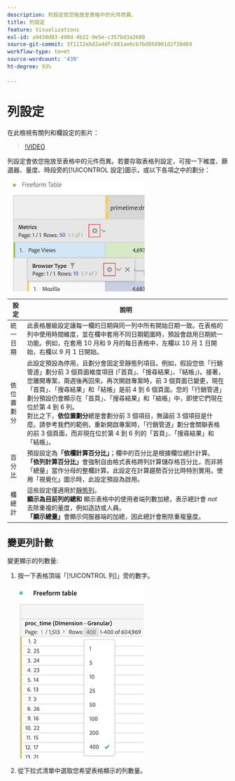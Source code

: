 ```yaml
---
description: 列設定依您拖放至表格中的元件而異。
title: 列設定
feature: Visualizations
exl-id: a9438d83-498d-4b22-9e5e-c357bd3a2680
source-git-commit: 3f1112ebd2a4dfc881ae6cb7bd858901d2f38d69
workflow-type: tm+mt
source-wordcount: '439'
ht-degree: 93%

---
```


# 列設定

在此檢視有關列和欄設定的影片：

>[!VIDEO](https://video.tv.adobe.com/v/40382/?quality=12)

列設定會依您拖放至表格中的元件而異。若要存取表格列設定，可按一下維度、篩選器、量度、時段旁的[!UICONTROL 設定]圖示，或以下各項之中的劃分：

![](assets/row-settings.png)

| 設定 | 說明 |
| --- | --- |
| 統一日期 | 此表格層級設定讓每一欄的日期與同一列中所有開始日期一致。在表格的列中使用時間維度，並在欄中套用不同日期範圍時，預設會啟用日期統一功能。例如，在套用 10 月和 9 月的每日表格中，左欄以 10 月 1 日開始，右欄以 9 月 1 日開始。 |
| 依位置劃分 | 此設定預設為停用，且劃分會固定至靜態列項目。例如，假設您依「行銷管道」劃分前 3 個頁面維度項目 (「首頁」、「搜尋結果」、「結帳」)。接著，您離開專案，兩週後再回來。再次開啟專案時，前 3 個頁面已變更，現在「首頁」、「搜尋結果」和「結帳」是前 4 到 6 個頁面。您的「行銷管道」劃分預設仍會顯示在「首頁」、「搜尋結果」和「結帳」中，即使它們現在位於第 4 到 6 列。<br> 對比之下，**依位置劃分**&#x200B;總是會劃分前 3 個項目，無論前 3 個項目是什麼。請參考我們的範例，重新開啟專案時，「行銷管道」劃分會關聯表格的前 3 個頁面，而非現在位於第 4 到 6 列的「首頁」、「搜尋結果」和「結帳」。 |
| 百分比 | 預設設定為&#x200B;**「依欄計算百分比」**；欄中的百分比是根據欄位總計計算。<br>**「依列計算百分比」**&#x200B;會強制自由格式表格跨列計算儲存格百分比，而非將「總量」當作分母的整欄計算。此設定在計算趨勢百分比時特別實用。使用「視覺化」圖示時，此設定預設為啟用。 |
| 欄總計 | 這些設定僅適用於[靜態列](/help/analysis-workspace/visualizations/freeform-table/column-row-settings/manual-vs-dynamic-rows.md)。<br> **顯示為目前列的總和** 顯示表格中的使用者端列數加總，表示總計會 *not* 去除重複的量度，例如造訪或人員。 <br> **「顯示總量」**&#x200B;會顯示伺服器端的加總，因此總計會刪除重複量度。 |

## 變更列計數

變更顯示的列數量:

1. 按一下表格頂端「[!UICONTROL 列]」旁的數字。

   ![](assets/row-number.png)

1. 從下拉式清單中選取您希望表格顯示的列數量。